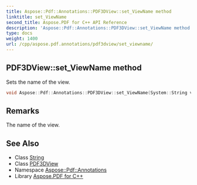```yaml
---
title: Aspose::Pdf::Annotations::PDF3DView::set_ViewName method
linktitle: set_ViewName
second_title: Aspose.PDF for C++ API Reference
description: 'Aspose::Pdf::Annotations::PDF3DView::set_ViewName method. Sets the name of the view in C++.'
type: docs
weight: 1400
url: /cpp/aspose.pdf.annotations/pdf3dview/set_viewname/
---
```

## PDF3DView::set_ViewName method


Sets the name of the view.

```cpp
void Aspose::Pdf::Annotations::PDF3DView::set_ViewName(System::String value)
```

## Remarks


The name of the view.
## See Also

* Class [String](../../../system/string/)
* Class [PDF3DView](../)
* Namespace [Aspose::Pdf::Annotations](../../)
* Library [Aspose.PDF for C++](../../../)

